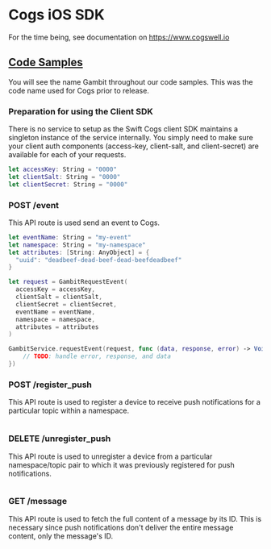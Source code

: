 # Cogs iOS SDK

For the time being, see documentation on https://www.cogswell.io

## [Code Samples](#code-samples)
You will see the name Gambit throughout our code samples. This was the code name used for Cogs prior to release.

### Preparation for using the Client SDK
There is no service to setup as the Swift Cogs client SDK maintains a singleton 
instance of the service internally. You simply need to make sure your client auth
components (access-key, client-salt, and client-secret) are available for each of your requests.

```swift
let accessKey: String = "0000"
let clientSalt: String = "0000"
let clientSecret: String = "0000"
```

### POST /event
This API route is used send an event to Cogs.

```swift
let eventName: String = "my-event"
let namespace: String = "my-namespace"
let attributes: [String: AnyObject] = {
  "uuid": "deadbeef-dead-beef-dead-beefdeadbeef"
}

let request = GambitRequestEvent(
  accessKey = accessKey,
  clientSalt = clientSalt,
  clientSecret = clientSecret,
  eventName = eventName,
  namespace = namespace,
  attributes = attributes
)

GambitService.requestEvent(request, func (data, response, error) -> Void {
    // TODO: handle error, response, and data
})
```

### POST /register_push
This API route is used to register a device to receive push notifications for a particular topic within a namespace.

```swift
```

### DELETE /unregister_push
This API route is used to unregister a device from a particular namespace/topic pair to which it was previously registered for push notifications.

```swift
```

### GET /message
This API route is used to fetch the full content of a message by its ID. This is necessary since push notifications don't deliver the entire message content, only the message's ID.

```swift
```

